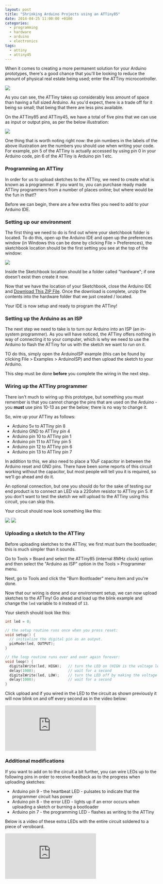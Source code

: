 ```yaml
---
layout: post
title: "Shrinking Arduino Projects using an ATTiny85"
date: 2014-04-25 11:00:00 +0100
categories:
  - programming
  - hardware
  - arduino
  - electronics
tags:
  - attiny
  - attiny45
---
```

When it comes to creating a more permanent solution for your Arduino prototypes, there's a good chance that you'll be looking to reduce the amount of physical real estate being used; enter the ATTiny microcontroller.

![](/assets/images/shrinking-arduino-projects-using-an-attiny85/ATTiny85_on_breadboard-1.jpg)

As you can see, the ATTiny takes up considerably less amount of space than having a full sized Arduino. As you'd expect, there is a trade off for it being so small; that being that there are less pins available.

On the ATTiny85 and ATTiny45, we have a total of five pins that we can use as input or output pins, as per the below illustration:

![](/assets/images/shrinking-arduino-projects-using-an-attiny85/ATTiny85_pins.png)

One thing that is worth noting right now: the pin numbers in the labels of the above illustration are the numbers you should use when writing your code. For example, pin 5 of the ATTiny is actually accessed by using pin 0 in your Arduino code, pin 6 of the ATTiny is Arduino pin 1 etc.

### Programming an ATTiny
In order for us to upload sketches to the ATTiny, we need to create what is known as a programmer. If you want to, you can purchase ready made ATTiny programmers from a number of places online; but where would be the fun in that!?

Before we can begin, there are a few extra files you need to add to your Arduino IDE.

### Setting up our environment

The first thing we need to do is find out where your sketchbook folder is located. To do this, open up the Arduino IDE and open up the preferences window (in Windows this can be done by clicking File > Preferences), the sketchbook location should be the first setting you see at the top of the window:

![](/assets/images/shrinking-arduino-projects-using-an-attiny85/Arduino_Sketchbook_Location.png)

Inside the Sketchbook location should be a folder called "hardware"; if one doesn't exist then create it now.

Now that we have the location of your Sketchbook, close the Arduino IDE and [Download This ZIP File](https://mega.co.nz/#!uZdGiKDS!fiNUfEVe3Oyf2HZaguXdsimKXJ1vqRRp5hNFV57PGZg). Once the download is complete, unzip the contents into the hardware folder that we just created / located.

Your IDE is now setup and ready to program the ATTiny!

### Setting up the Arduino as an ISP
The next step we need to take is to turn our Arduino into an ISP (an in-system programmer). As you will have noticed, the ATTiny offers nothing in way of connecting it to your computer, which is why we need to use the Arduino to flash the ATTiny for us with the sketch we want to run on it.

TO do this, simply open the ArduinoISP example (this can be found by clicking File > Examples > ArduinoISP) and then upload the sketch to your Arduino.

This step must be done **before** you complete the wiring in the next step.

### Wiring up the ATTiny programmer
There isn't much to wiring up this prototype, but something you must remember is that you cannot change the pins that are used on the Arduino - you **must** use pins 10-13 as per the below; there is no way to change it.

So, wire up your ATTiny as follows:

*    Arduino 5v to ATTiny pin 8
*    Arduino GND to ATTiny pin 4
*    Arduino pin 10 to ATTiny pin 1
*    Arduino pin 11 to ATTiny pin 5
*    Arduino pin 12 to ATTiny pin 6
*    Arduino pin 13 to ATTiny pin 7

In addition to this, we also need to place a 10uF capacitor in between the Arduino reset and GND pins. There have been some reports of this circuit working without the capacitor, but most people will tell you it is required, so we'll go ahead and do it.

An optional connection, but one you should do for the sake of testing our end product is to connect an LED via a 220ohm resistor to ATTiny pin 5. If you don't want to test the sketch we will upload to the ATTiny using this circuit, you can skip this.

Your circuit should now look something like this:

![](/assets/images/shrinking-arduino-projects-using-an-attiny85/attiny_programmer_prototype_bb.png)
![](/assets/images/shrinking-arduino-projects-using-an-attiny85/attiny_programmer_prototype.jpg)

### Uploading a sketch to the ATTiny
Before uploading sketches to the ATTiny, we first must burn the bootloader; this is much simpler than it sounds.

Go to Tools > Board and select the ATTiny85 (internal 8MHz clock) option and then select the "Arduino as ISP" option in the Tools > Programmer menu.

Next, go to Tools and click the "Burn Bootloader" menu item and you're done.

Now that our wiring is done and our environment setup, we can now upload sketches to the ATTiny! Go ahead and load up the blink example and change the `led` variable to `0` instead of `13`.

Your sketch should look like this:

```cpp
int led = 0;

// the setup routine runs once when you press reset:
void setup() {                
  // initialize the digital pin as an output.
  pinMode(led, OUTPUT);     
}

// the loop routine runs over and over again forever:
void loop() {
  digitalWrite(led, HIGH);   // turn the LED on (HIGH is the voltage level)
  delay(1000);               // wait for a second
  digitalWrite(led, LOW);    // turn the LED off by making the voltage LOW
  delay(1000);               // wait for a second
}
```

Click upload and if you wired in the LED to the circuit as shown previously it will now blink on and off every second as in the video below:

<div class="video-container">
<iframe src="https://www.youtube.com/embed/ETTwuxOffVE" frameborder="0" allow="accelerometer; autoplay; encrypted-media; gyroscope; picture-in-picture" allowfullscreen></iframe>
</div>

### Additional modifications
If you want to add on to the circuit a bit further, you can wire LEDs up to the following pins in order to receive feedback as to the progress when uploading sketches:

* Arduino pin 9 - the heartbeat LED - pulsates to indicate that the programmer circuit has power
* Arduino pin 8 - the error LED - lights up if an error occurs when uploading a sketch or burning a bootloader
* Arduino pin 7 - the programming LED - flashes as writing to the ATTiny

Below is a video of these extra LEDs with the entire circuit soldered to a piece of veroboard.

<div class="video-container">
<iframe src="https://www.youtube.com/embed/ij9TTwrI_MI" frameborder="0" allow="accelerometer; autoplay; encrypted-media; gyroscope; picture-in-picture" allowfullscreen></iframe>
</div>
